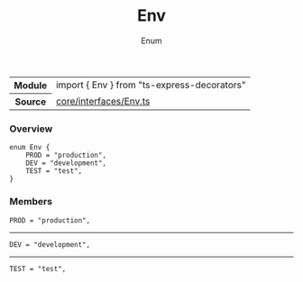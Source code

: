 <header class="symbol-info-header">    <h1 id="env">Env</h1>    <label class="symbol-info-type-label enum">Enum</label>      </header>
<section class="symbol-info">      <table class="is-full-width">        <tbody>        <tr>          <th>Module</th>          <td>            <div class="lang-typescript">                <span class="token keyword">import</span> { Env }                 <span class="token keyword">from</span>                 <span class="token string">"ts-express-decorators"</span>                            </div>          </td>        </tr>        <tr>          <th>Source</th>          <td>            <a href="https://github.com/Romakita/ts-express-decorators/blob/v3.3.0/src/core/interfaces/Env.ts#L0-L0">                core/interfaces/Env.ts            </a>        </td>        </tr>                </tbody>      </table>    </section>

### Overview

<pre><code class="typescript-lang">enum Env <span class="token punctuation">{</span>
    PROD = "production"<span class="token punctuation">,</span>
    DEV = "development"<span class="token punctuation">,</span>
    TEST = "test"<span class="token punctuation">,</span>
<span class="token punctuation">}</span></code></pre>

### Members

<div class="method-overview"><pre><code class="typescript-lang">PROD = "production"<span class="token punctuation">,</span></code></pre></div>
<hr />
<div class="method-overview"><pre><code class="typescript-lang">DEV = "development"<span class="token punctuation">,</span></code></pre></div>
<hr />
<div class="method-overview"><pre><code class="typescript-lang">TEST = "test"<span class="token punctuation">,</span></code></pre></div>
